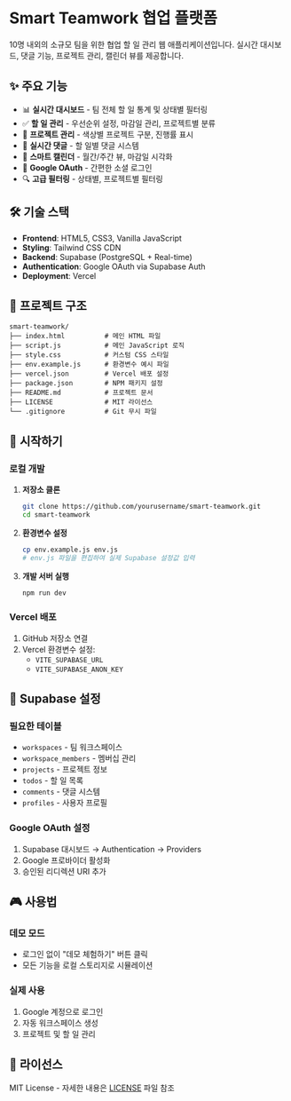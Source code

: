 # Smart Teamwork 협업 플랫폼

10명 내외의 소규모 팀을 위한 협업 할 일 관리 웹 애플리케이션입니다. 실시간 대시보드, 댓글 기능, 프로젝트 관리, 캘린더 뷰를 제공합니다.

## ✨ 주요 기능

- 📊 **실시간 대시보드** - 팀 전체 할 일 통계 및 상태별 필터링
- ✅ **할 일 관리** - 우선순위 설정, 마감일 관리, 프로젝트별 분류
- 🎯 **프로젝트 관리** - 색상별 프로젝트 구분, 진행률 표시
- 💬 **실시간 댓글** - 할 일별 댓글 시스템
- 📅 **스마트 캘린더** - 월간/주간 뷰, 마감일 시각화
- 🔐 **Google OAuth** - 간편한 소셜 로그인
- 🔍 **고급 필터링** - 상태별, 프로젝트별 필터링

## 🛠 기술 스택

- **Frontend**: HTML5, CSS3, Vanilla JavaScript
- **Styling**: Tailwind CSS CDN
- **Backend**: Supabase (PostgreSQL + Real-time)
- **Authentication**: Google OAuth via Supabase Auth
- **Deployment**: Vercel

## 📁 프로젝트 구조

```
smart-teamwork/
├── index.html          # 메인 HTML 파일
├── script.js           # 메인 JavaScript 로직
├── style.css           # 커스텀 CSS 스타일
├── env.example.js      # 환경변수 예시 파일
├── vercel.json         # Vercel 배포 설정
├── package.json        # NPM 패키지 설정
├── README.md           # 프로젝트 문서
├── LICENSE             # MIT 라이선스
└── .gitignore          # Git 무시 파일
```

## 🚀 시작하기

### 로컬 개발

1. **저장소 클론**
   ```bash
   git clone https://github.com/yourusername/smart-teamwork.git
   cd smart-teamwork
   ```

2. **환경변수 설정**
   ```bash
   cp env.example.js env.js
   # env.js 파일을 편집하여 실제 Supabase 설정값 입력
   ```

3. **개발 서버 실행**
   ```bash
   npm run dev
   ```

### Vercel 배포

1. GitHub 저장소 연결
2. Vercel 환경변수 설정:
   - `VITE_SUPABASE_URL`
   - `VITE_SUPABASE_ANON_KEY`

## 🔧 Supabase 설정

### 필요한 테이블
- `workspaces` - 팀 워크스페이스
- `workspace_members` - 멤버십 관리
- `projects` - 프로젝트 정보
- `todos` - 할 일 목록
- `comments` - 댓글 시스템
- `profiles` - 사용자 프로필

### Google OAuth 설정
1. Supabase 대시보드 → Authentication → Providers
2. Google 프로바이더 활성화
3. 승인된 리디렉션 URI 추가

## 🎮 사용법

### 데모 모드
- 로그인 없이 "데모 체험하기" 버튼 클릭
- 모든 기능을 로컬 스토리지로 시뮬레이션

### 실제 사용
1. Google 계정으로 로그인
2. 자동 워크스페이스 생성
3. 프로젝트 및 할 일 관리

## 📄 라이선스

MIT License - 자세한 내용은 [LICENSE](LICENSE) 파일 참조